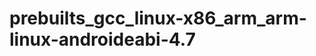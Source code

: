 prebuilts_gcc_linux-x86_arm_arm-linux-androideabi-4.7
=====================================================
